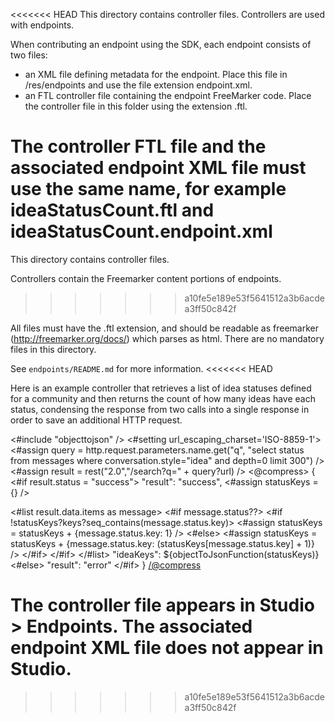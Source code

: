 <<<<<<< HEAD
This directory contains controller files. Controllers are used with endpoints.

When contributing an endpoint using the SDK, each endpoint consists of two files:
* an XML file defining metadata for the endpoint. Place this file in /res/endpoints and use the file extension endpoint.xml.
* an FTL controller file containing the endpoint FreeMarker code. Place the controller file in this folder using the extension .ftl.

The controller FTL file and the associated endpoint XML file must use the same name, for example ideaStatusCount.ftl and ideaStatusCount.endpoint.xml
=======
This directory contains controller files.

Controllers contain the Freemarker content portions of endpoints.
>>>>>>> a10fe5e189e53f5641512a3b6acdea3ff50c842f

All files must have the .ftl extension, and should be readable as freemarker (http://freemarker.org/docs/) which parses as html.
There are no mandatory files in this directory.

See `endpoints/README.md` for more information.
<<<<<<< HEAD

Here is an example controller that retrieves a list of idea statuses defined for a community and then returns the count of how many ideas have each status, condensing the response from two calls into a single response in order to save an additional HTTP request.

<#include "objecttojson" />
<#setting url_escaping_charset='ISO-8859-1'>
<#assign query = http.request.parameters.name.get("q", "select status from messages where conversation.style=\"idea\" and depth=0 limit 300") />
<#assign result = rest("2.0","/search?q=" + query?url) />
<@compress>
{
<#if result.status = "success">
  "result": "success",
  <#assign statusKeys = {} />

  <#list result.data.items as message>
    <#if message.status??>
        <#if !statusKeys?keys?seq_contains(message.status.key)>
          <#assign statusKeys = statusKeys + {message.status.key: 1} />
        <#else>
          <#assign statusKeys = statusKeys + {message.status.key: (statusKeys[message.status.key] + 1)} />
        </#if>
    </#if>
  </#list>
  "ideaKeys": ${objectToJsonFunction(statusKeys)}
<#else>
"result": "error"
</#if>
}
</@compress>

The controller file appears in Studio > Endpoints. The associated endpoint XML file does not appear in Studio. 
=======
>>>>>>> a10fe5e189e53f5641512a3b6acdea3ff50c842f
